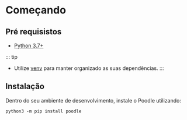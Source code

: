 # Começando

## Pré requisistos
- [Python 3.7+](https://www.python.org/downloads/)

::: tip
- Utilize [venv](https://docs.python.org/pt-br/3/library/venv.html) para manter organizado as suas dependências.
:::

## Instalação
Dentro do seu ambiente de desenvolvimento, instale o Poodle utilizando:
```shell
python3 -m pip install poodle
```